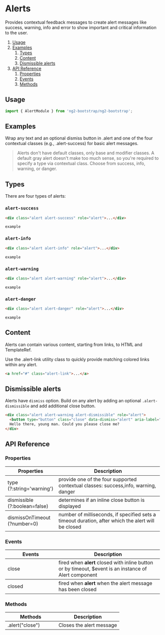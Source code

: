 # Alerts

Provides contextual feedback messages to create alert messages like success, warning, info and error to show important and critical information to the user.

1. [Usage](#usage)
2. [Examples](#examples)
    1. [Types](#types)
    2. [Content](#content)
    3. [Dismissible alerts](#)
3. [API Reference](#api)
    1. [Properties](#properties)
    2. [Events](#events)
    3. [Methods](#methods)
    
## Usage
```typescript
import { AlertModule } from 'ng2-bootstrap/ng2-bootstrap';
```
## Examples
Wrap any text and an optional dismiss button in .alert and one of the four contextual classes (e.g., .alert-success) for basic alert messages.

> Alerts don't have default classes, only base and modifier classes. A default gray alert doesn't make too much sense, so you're required to specify a type via contextual class. Choose from success, info, warning, or danger.

## Types
There are four types of alerts: 
### `alert-success`
```html
<div class="alert alert-success" role="alert">...</div>
```
`example`
### `alert-info`
```html
<div class="alert alert-info" role="alert">...</div>
```
`example`
### `alert-warning`
```html
<div class="alert alert-warning" role="alert">...</div>
```
`example`
### `alert-danger`
```html
<div class="alert alert-danger" role="alert">...</div>
```
`example`  
###
## Content
Alerts can contain various content, starting from links, to HTML and TemplateRef.

Use the .alert-link utility class to quickly provide matching colored links within any alert.
```html
<a href="#" class="alert-link">...</a>
```
## Dismissible alerts
Alerts have `dismiss` option. Build on any alert by adding an optional `.alert-dismissible` and add additional close button.
```html
<div class="alert alert-warning alert-dismissible" role="alert">
  <button type="button" class="close" data-dismiss="alert" aria-label="Close"><span aria-hidden="true">&times;</span></button>
  Hello there, young man. Could you please close me?
</div>
```

## API Reference
### Properties
<div class="table-responsive">
  <table class="table table-bordered table-striped">
    <thead>
      <tr>
        <th style="width: 150px;">Properties</th>
        <th>Description</th>
      </tr>
    </thead>
    <tbody>
      <tr>
        <td>type (?:string='warning') </td>
        <td>provide one of the four supported contextual classes: success,info, warning, danger</td>
      </tr>
    </tbody>
 <tbody>
      <tr>
        <td>dismissible (?:boolean=false) </td>
        <td>determines if an inline close button is displayed</td>
      </tr>
    </tbody>
     <tbody>
      <tr>
        <td>dismissOnTimeout (?number=0)</td>
        <td>number of milliseconds, if specified sets a timeout duration, after which the alert will be closed</td>
      </tr>
    </tbody>
  </table>
</div>

### Events
<div class="table-responsive">
  <table class="table table-bordered table-striped">
    <thead>
      <tr>
        <th style="width: 150px;">Events</th>
        <th>Description</th>
      </tr>
    </thead>
    <tbody>
      <tr>
        <td>close</td>
        <td>fired when <b>alert</b> closed with inline button or by timeout, $event is an instance of Alert component</td>
      </tr>
    </tbody>
    <tbody>
      <tr>
        <td>closed</td>
        <td>fired when <b>alert</b> when the alert message has been closed</td>
      </tr>
    </tbody>
   </table>
</div>

### Methods

<div class="table-responsive">
  <table class="table table-bordered table-striped">
    <thead>
      <tr>
        <th style="width: 150px;">Methods</th>
        <th>Description</th>
      </tr>
    </thead>
    <tbody>
      <tr>
        <td>.alert("close")</td>
        <td>Closes the alert message</td>
      </tr>
    </tbody>
   </table>
</div>